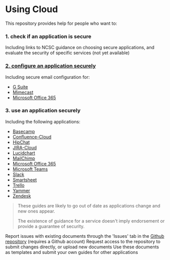 # Using Cloud

This repository provides help for people who want to:

### 1. check if an application is secure
Including links to NCSC guidance on choosing secure applications, and evaluate the security of specific services (not yet available)

### [2. configure an application securely](help-for-technology-people)
Including secure email configuration for:
* [G Suite](help-for-technology-people/Set-up-government-email-services-securely/G-Suite.md)
* [Mimecast](help-for-technology-people/Set-up-government-email-services-securely/Mimecast.md)
* [Microsoft Office 365](help-for-technology-people/Set-up-government-email-services-securely/Office-365.md)

### 3. use an application securely
Including the following applications:
* [Basecamp](help-for-end-users/Basecamp/Using-Basecamp-securely)
* [Confluence-Cloud](help-for-end-users/Confluence-Cloud/Using-Confluence-Cloud-securely)
* [HipChat](help-for-end-users/HipChat/Using-HipChat-securely)
* [JIRA-Cloud](help-for-end-users/JIRA-Cloud/Using-JIRA-Cloud-securely)
* [Lucidchart](help-for-end-users/Lucidchart/Using-Lucidchart-securely)
* [MailChimp](help-for-end-users/MailChimp/Using-MailChimp-securely)
* [Microsoft Office 365](help-for-end-users/Office365/Using-Office-365-securely)
* [Microsoft Teams](help-for-end-users/Microsoft-Teams/Using-Microsoft-Teams-securely)
* [Slack](help-for-end-users/Slack/Using-Slack-securely)
* [Smartsheet](help-for-end-users/Smartsheet/Using-Smartsheet-securely)
* [Trello](help-for-end-users/Trello/Using-Trello-securely)
* [Yammer](help-for-end-users/Yammer/Using-Yammer-securely)
* [Zendesk](help-for-end-users/Zendesk/Using-Zendesk-securely)

> These guides are likely to go out of date as applications change and new ones appear.
>
> The existence of guidance for a service doesn't imply endorsement or provide a guarantee of security.

Report issues with existing documents through the 'Issues' tab in the [Github repository](https://github.com/alphagov/using-cloud) (requires a Github account)
Request access to the repository to submit changes directly, or upload new documents
Use these documents as templates and submit your own guides for other applications
